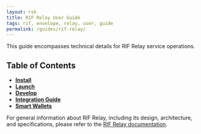 ```yaml
---
layout: rsk
title: RIF Relay User Guide
tags: rif, envelope, relay, user, guide
permalink: /guides/rif-relay/
---
```


This guide encompasses technical details for RIF Relay service operations.

## Table of Contents
- [**Install**](/guides/rif-relay/install/)
- [**Launch**](/guides/rif-relay/launch/)
- [**Develop**](/guides/rif-relay/develop/)
- [**Integration Guide**](/guides/rif-relay/integrate/)
- [**Smart Wallets**](/guides/rif-relay/smart-wallets/)

For general information about RIF Relay, including its design, architecture, and specifications, please refer to the [RIF Relay documentation](/rif/relay/).
